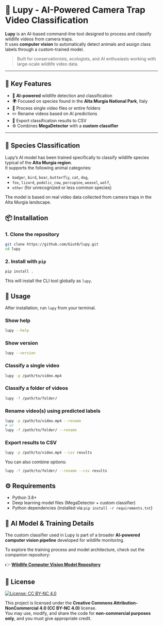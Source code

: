 # 🐾 Lupy - AI-Powered Camera Trap Video Classification

**Lupy** is an AI-based command-line tool designed to process and classify wildlife videos from camera traps.  
It uses **computer vision** to automatically detect animals and assign class labels through a custom-trained model.

> Built for conservationists, ecologists, and AI enthusiasts working with large-scale wildlife video data.

---

## 🚀 Key Features

- 🧠 **AI-powered** wildlife detection and classification
- 🌍 Focused on species found in the **Alta Murgia National Park**, Italy
- 🎥 Process single video files or entire folders
- ✏️ Rename videos based on AI predictions
- 📄 Export classification results to CSV
- ⚙️ Combines **MegaDetector** with a **custom classifier**

---

## 🦊 Species Classification

Lupy’s AI model has been trained specifically to classify wildlife species typical of the **Alta Murgia region**.  
It supports the following animal categories:

- `badger`, `bird`, `boar`, `butterfly`, `cat`, `dog`,  
- `fox`, `lizard`, `podolic_cow`, `porcupine`, `weasel`, `wolf`,  
- `other` (for unrecognized or less common species)

The model is based on real video data collected from camera traps in the Alta Murgia landscape.

## 📦 Installation

### 1. Clone the repository

```bash
git clone https://github.com/Giut0/lupy.git
cd lupy
```

### 2. Install with `pip`

```bash
pip install .
```

This will install the CLI tool globally as `lupy`.

## 🧪 Usage

After installation, run `lupy` from your terminal.

### Show help

```bash
lupy --help
```

### Show version

```bash
lupy --version
```

### Classify a single video

```bash
lupy -p /path/to/video.mp4
```

### Classify a folder of videos

```bash
lupy -f /path/to/folder/
```

### Rename video(s) using predicted labels

```bash
lupy -p /path/to/video.mp4 --rename
# or
lupy -f /path/to/folder/ --rename
```

### Export results to CSV

```bash
lupy -p /path/to/video.mp4 --csv results
```

You can also combine options:

```bash
lupy -f /path/to/folder/ --rename --csv results
```


## ⚙️ Requirements

- Python 3.8+
- Deep learning model files (MegaDetector + custom classifier)
- Python dependencies (installed via `pip install -r requirements.txt`)

## 🤖 AI Model & Training Details

The custom classifier used in Lupy is part of a broader **AI-powered computer vision pipeline** developed for wildlife monitoring.

To explore the training process and model architecture, check out the companion repository:

👉 **[Wildlife Computer Vision Model Repository](https://github.com/Giut0/Murgia-AI-Wildlife-Track)**


## 📄 License

[![License: CC BY-NC 4.0](https://img.shields.io/badge/License-CC%20BY--NC%204.0-lightgrey.svg)](https://creativecommons.org/licenses/by-nc/4.0/)

This project is licensed under the **Creative Commons Attribution-NonCommercial 4.0 (CC BY-NC 4.0)** license.  
You may use, modify, and share the code for **non-commercial purposes only**, and you must give appropriate credit.
